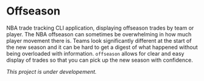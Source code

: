 # Offseason

NBA trade tracking CLI application, displaying offseason trades by team or player. The NBA offseason can sometimes be overwhelming in how much player movement there is. Teams look significantly different at the start of the new season and it can be hard to get a digest of what happened without being overloaded with information. `offseason` allows for clear and easy display of trades so that you can pick up the new season with confidence.

*This project is under developement.*